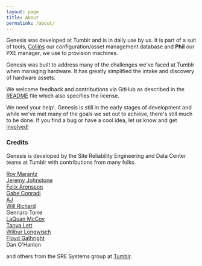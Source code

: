 ```yaml
---
layout: page
title: About
permalink: /about/
---
```


Genesis was developed at Tumblr and is in daily use by us.  It is part
of a suit of tools, [Collins](https://github.com/tumblr/collins) our
configuration/asset management database and **Phil** our PXE manager,
we use to provision machines.

Genesis was built to address many of the challenges we've faced at Tumblr
when managing hardware. It has greatly simplified the intake and discovery
of hardware assets.

We welcome feedback and contributions via GitHub as described in the
[README](https://github.com/tumblr/genesis/blob/master/README.md) file
which also specifies the license.

We need your help!. Genesis is still in the early stages of development
and while we've met many of the goals we set out to achieve, there's still
much to be done. If you find a bug or have a cool idea, let us know and
get [involved!](https://github.com/tumblr/genesis/blob/master/CONTRIBUTING.md)


### Credits

Genesis is developed by the Site Reliability Engineering and Data Center teams at Tumblr with contributions from many folks.

[Roy Marantz](https://github.com/roymarantz)  
[Jeremy Johnstone](https://github.com/jsjohnst)  
[Felix Aronsson](https://github.com/defect)  
[Gabe Conradi](http://tumblr.pipefail.com/)  
[AJ](http://aj-jester.tumblr.com/)  
[Will Richard](https://github.com/Primer42)  
Gennaro Torre  
[LaQuan McCoy](http://lqmccoy.tumblr.com/)  
[Tanya Lett](http://tlett67.tumblr.com/)  
[Wilbur Longwisch](https://github.com/wilpig)  
[Floyd Gathright](http://freckerz.tumblr.com)  
Dan O'Hanlon  

and others from the SRE Systems group at [Tumblr](https://www.tumblr.com/about).
